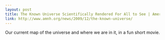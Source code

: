 ```yaml
---
layout: post
title: The Known Universe Scientifically Rendered For All to See | American Museum of Natural History News
link: http://www.amnh.org/news/2009/12/the-known-universe/
---
```

Our current map of the universe and where we are in it, in a fun short movie.
